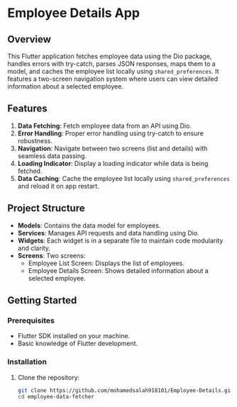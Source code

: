 # Employee Details App  

## Overview  

This Flutter application fetches employee data using the Dio package, handles errors with try-catch, parses JSON responses, maps them to a model, and caches the employee list locally using `shared_preferences`. It features a two-screen navigation system where users can view detailed information about a selected employee.  

## Features  

1. **Data Fetching**: Fetch employee data from an API using Dio.
2. **Error Handling**: Proper error handling using try-catch to ensure robustness.
3. **Navigation**: Navigate between two screens (list and details) with seamless data passing.
4. **Loading Indicator**: Display a loading indicator while data is being fetched.
5. **Data Caching**: Cache the employee list locally using `shared_preferences` and reload it on app restart.  

## Project Structure  

- **Models**: Contains the data model for employees.
- **Services**: Manages API requests and data handling using Dio.
- **Widgets**: Each widget is in a separate file to maintain code modularity and clarity.
- **Screens**: Two screens:
  - Employee List Screen: Displays the list of employees.
  - Employee Details Screen: Shows detailed information about a selected employee.  

## Getting Started  

### Prerequisites  

- Flutter SDK installed on your machine.
- Basic knowledge of Flutter development.

### Installation  

1. Clone the repository:
   ```bash
   git clone https://github.com/mohamedsalah918101/Employee-Details.git
   cd employee-data-fetcher

